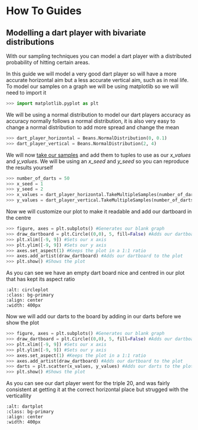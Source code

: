 # How To Guides

## Modelling a dart player with bivariate distributions

With our sampling techniques you can model a dart player with a distributed probability of hitting certain areas.

In this guide we will model a very good dart player so will have a more accurate horizontal aim but a less accurate vertical aim, such as in real life. To model our samples on a graph we will be using matplotlib so we will need to import it

```python
>>> import matplotlib.pyplot as plt
```

We will be using a normal distribution to model our dart players accuracy as accuracy normally follows a normal distribution, it is also very easy to change a normal distribution to add more spread and change the mean

```python
>>> dart_player_horizontal = Beans.NormalDistribution(0, 0.1)
>>> dart_player_vertical = Beans.NormalDistribution(2, 4)
```

We will now [take our samples](tutorials.md#How-to-take-samples-with-a-chosen-distribution) and add them to tuples to use as our *x_values* and *y_values*. We will be using an *x_seed* and *y_seed* so you can reproduce the results yourself

```python
>>> number_of_darts = 50
>>> x_seed = 1
>>> y_seed = 2
>>> x_values = dart_player_horizontal.TakeMultipleSamples(number_of_darts, x_seed)
>>> y_values = dart_player_vertical.TakeMultipleSamples(number_of_darts, y_seed)
```

Now we will customize our plot to make it readable and add our dartboard in the centre

```python
>>> figure, axes = plt.subplots() #Generates our blank graph
>>> draw_dartboard = plt.Circle((0,0), 5, fill=False) #Adds our dartboard
>>> plt.xlim([-9, 9]) #Sets our x axis
>>> plt.ylim([-9, 9]) #Sets our y axis
>>> axes.set_aspect(1) #Keeps the plot in a 1:1 ratio
>>> axes.add_artist(draw_dartboard) #Adds our dartboard to the plot
>>> plt.show() #Shows the plot
```

As you can see we have an empty dart board nice and centred in our plot that has kept its aspect ratio

```{image} circleplot.png
:alt: circleplot
:class: bg-primary
:align: center
:width: 400px
```

Now we will add our darts to the board by adding in our darts before we show the plot

```python
>>> figure, axes = plt.subplots() #Generates our blank graph
>>> draw_dartboard = plt.Circle((0,0), 5, fill=False) #Adds our dartboard
>>> plt.xlim([-9, 9]) #Sets our x axis
>>> plt.ylim([-9, 9]) #Sets our y axis
>>> axes.set_aspect(1) #Keeps the plot in a 1:1 ratio
>>> axes.add_artist(draw_dartboard) #Adds our dartboard to the plot
>>> darts = plt.scatter(x_values, y_values) #Adds our darts to the plot
>>> plt.show() #Shows the plot
```

As you can see our dart player went for the triple 20, and was fairly consistent at getting it at the correct horizontal place but strugged with the verticallity

```{image} dartplot.png
:alt: dartplot
:class: bg-primary
:align: center
:width: 400px
```